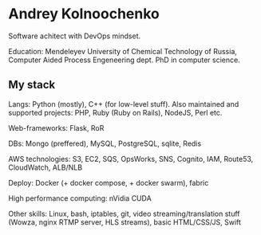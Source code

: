 # Andrey Kolnoochenko

Software achitect with DevOps mindset.

Education: Mendeleyev University of Chemical Technology of Russia, Computer Aided Process Engeneering dept. PhD in computer science. 

## My stack

Langs: Python (mostly), C++ (for low-level stuff). Also maintained and supported projects: PHP, Ruby (Ruby on Rails), NodeJS, Perl etc.

Web-frameworks: Flask, RoR

DBs: Mongo (preffered), MySQL, PostgreSQL, sqlite, Redis

AWS technologies: S3, EC2, SQS, OpsWorks, SNS, Cognito, IAM, Route53, CloudWatch, ALB/NLB

Deploy: Docker (+ docker compose, + docker swarm), fabric

High performance computing: nVidia CUDA

Other skills: Linux, bash, iptables, git, video streaming/translation stuff (Wowza, nginx RTMP server, HLS streams), basic HTML/CSS/JS, Swift

